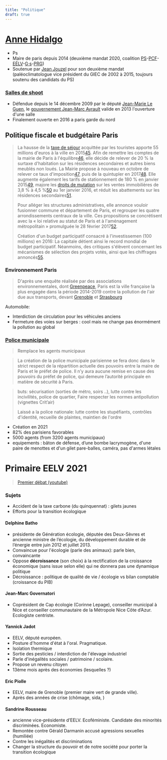```yaml
---
title: "Politique"
draft: true
---
```


# [Anne Hidalgo](https://fr.wikipedia.org/wiki/Anne_Hidalgo)

- Ps
- Maire de paris depuis 2014 (deuxième mandat 2020, coalition [PS](https://fr.wikipedia.org/wiki/Parti_socialiste_(France))-[PCF](https://fr.wikipedia.org/wiki/Parti_communiste_français)-[EÉLV](https://fr.wikipedia.org/wiki/Europe_Écologie_Les_Verts)-[G·s](https://fr.wikipedia.org/wiki/Génération.s)-[PRG](https://fr.wikipedia.org/wiki/Parti_radical_de_gauche))
- Soutenue par [Jean Jouzel](https://fr.wikipedia.org/wiki/Jean_Jouzel) pour son deuxième mandat (paléoclimatologue vice président du GIEC de 2002 à 2015, toujours soutenu des candidats du PS)

### [Salles de shoot](https://fr.wikipedia.org/wiki/Salle_de_consommation_%C3%A0_moindre_risque)

- Défendue depuis le 14 décembre 2009 par le député [Jean-Marie Le Guen](https://fr.wikipedia.org/wiki/Jean-Marie_Le_Guen), le [gouvernement Jean-Marc Ayrault](https://fr.wikipedia.org/wiki/Gouvernement_Jean-Marc_Ayrault_(2)) valide en 2013 l'ouverture d'une salle
- Finalement ouverte en 2016 a paris garde du nord

## Politique fiscale et budgétaire Paris

> La hausse de la [taxe de séjour](https://fr.wikipedia.org/wiki/Taxe_de_séjour) acquittée par les touristes apporte 55 millions d'euros à la ville en 2015[45](https://fr.wikipedia.org/wiki/Anne_Hidalgo#cite_note-Landré-46). Afin de remettre les comptes de la mairie de Paris à l'équilibre[46](https://fr.wikipedia.org/wiki/Anne_Hidalgo#cite_note-47), elle décide de relever de 20 % la surtaxe d'habitation sur les résidences secondaires et autres biens meublés non loués. La Mairie propose à nouveau en octobre de relever ce taux d'imposition[47](https://fr.wikipedia.org/wiki/Anne_Hidalgo#cite_note-48), puis de la quintupler en 2017[48](https://fr.wikipedia.org/wiki/Anne_Hidalgo#cite_note-49). Elle augmente également les tarifs de stationnement de 180 % en janvier 2015[49](https://fr.wikipedia.org/wiki/Anne_Hidalgo#cite_note-50), majore les [droits de mutation](https://fr.wikipedia.org/wiki/Droits_de_mutation) sur les ventes immobilières de 3,8 % à 4,5 %[50](https://fr.wikipedia.org/wiki/Anne_Hidalgo#cite_note-51) au 1er janvier 2016, et réduit les abattements sur les résidences secondaires[51](https://fr.wikipedia.org/wiki/Anne_Hidalgo#cite_note-52).
>
> Pour alléger les structures administratives, elle annonce vouloir fusionner commune et département de Paris, et regrouper les quatre arrondissements centraux de la ville. Ces propositions se concrétisent avec la « loi relative au statut de Paris et à l'aménagement métropolitain » promulguée le 28 février 2017[52](https://fr.wikipedia.org/wiki/Anne_Hidalgo#cite_note-53).
>
> Création d'un budget participatif consacré à l'investissemen (100 millions) en 2016: La capitale détient ainsi le record mondial de budget participatif. Néanmoins, des critiques s'élèvent concernant les mécanismes de sélection des projets votés, ainsi que les chiffrages annoncés[55](https://fr.wikipedia.org/wiki/Anne_Hidalgo#cite_note-56).

### Environnement Paris

> D'après une enquête réalisée par des associations environnementales, dont [Greenpeace](https://fr.wikipedia.org/wiki/Greenpeace), Paris est la ville française la plus engagée dans la période 2014-2019 contre la pollution de l'air due aux transports, devant [Grenoble](https://fr.wikipedia.org/wiki/Grenoble) et [Strasbourg](https://fr.wikipedia.org/wiki/Strasbourg)

Automobile:

- Interdiction de circulation pour les véhicules anciens
- Fermeture des voies sur berges : cool mais ne change pas énormément la pollution au global

### [Police municipale](https://www.paris.fr/pages/tout-savoir-sur-la-police-municipale-parisienne-16970)

> Remplace les agents municipaux

> La création de la police municipale parisienne se fera donc dans le strict respect de la répartition actuelle des pouvoirs entre la maire de Paris et le préfet de police. Il n’y aura aucune remise en cause des pouvoirs du préfet de police, qui demeure l’autorité principale en matière de sécurité à Paris.

> buts: sécurisation (sorties de métro, soirs ..), lutte contre les incivilités, police de quartier, Faire respecter les normes antipollution (vignettes Crit’air)
>
> Laissé a la police nationale: lutte contre les stupéfiants, contrôles d'identité, recueille de plaintes, maintien de l'ordre

- Création en 2021
- 82% des parisiens favorables
- 5000 agents (from 3200 agents municipaux)
- equipements : bâton de défense, d’une bombe lacrymogène, d'une paire de menottes et d'un gilet pare-balles, caméra, pas d'armes létales



# Primaire EELV 2021

> [Premier débat (youtube)](https://www.youtube.com/watch?v=BUucLFLYMjQ)



### Sujets

- Accident de la taxe carbone (du quinquennat) : gilets jaunes
- Efforts pour la transition écologique

#### Delphine Batho

- présidente de Génération écologie, députée des Deux-Sèvres et ancienne ministre de l’écologie, du développement durable et de l’énergie entre juin 2012 et juillet 2013.
- Convaincue pour l'écologie (parle des animaux): parle bien, convaincante
- Oppose **décroissance** (son choix) à la rectification de la croissance économique (sans issue selon elle) qui ne donnera pas une dynamique politique
- Décroissance : politique de qualité de vie / écologie vs bilan comptable (croissance du PIB)

#### Jean-Marc Governatori

- Coprésident de Cap écologie (Corinne Lepage), conseiller municipal à Nice et conseiller communautaire de la Métropole Nice Côte d’Azur. Ecologiste centriste.

#### Yannick Jadot

- EELV, député européen.
- Posture d'homme d'état à l'oral. Pragmatique.
- Isolation thermique
- Sortie des pesticies / interdiction de l'élevage industriel
- Parle d'inégalités sociales / patrimoine / scolaire.
- Propose un revenu citoyen
- 13ème mois après des économies (lesquelles ?)

#### Eric Piolle

- EELV, maire de Grenoble (premier maire vert de grande ville).
- Après des années de crise (chômage, sida, )

#### Sandrine Rousseau

- ancienne vice-présidente d’EELV. Ecoféministe. Candidate des minorités discriminées. Economiste. 
- Remontée contre Gérald Darmanin accusé agressions sexuelles (humiliée)
- Contre les inégalités et discriminations
- Changer la structure du pouvoir et de notre société pour porter la transition écologique